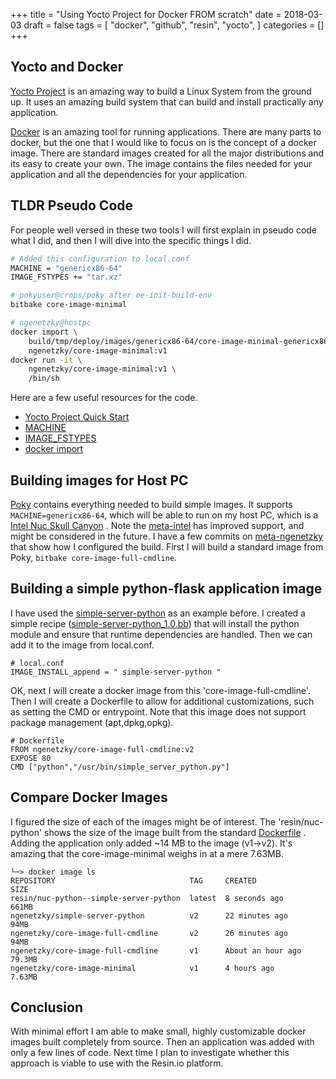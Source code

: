 +++
title = "Using Yocto Project for Docker FROM scratch"
date = 2018-03-03
draft = false
tags = [
    "docker",
    "github",
    "resin",
    "yocto",
]
categories = []
+++

## Yocto and  Docker

[Yocto Project](https://www.yoctoproject.org/) is an amazing way to build a
Linux System from the ground up. It uses an amazing build system that can build
and install practically any application.

[Docker](https://www.docker.com/) is an amazing tool for running applications.
There are many parts to docker, but the one that I would like to focus on is
the concept of a docker image. There are standard images created for all the
major distributions and its easy to create your own. The image contains the
files needed for your application and all the dependencies for your
application.

## TLDR Pseudo Code

For people well versed in these two tools I will first explain in pseudo code
what I did, and then I will dive into the specific things I did.

```sh
# Added this configuration to local.conf
MACHINE = "genericx86-64"
IMAGE_FSTYPES += "tar.xz"

# pokyuser@crops/poky after oe-init-build-env
bitbake core-image-minimal

# ngenetzky@hostpc
docker import \
    build/tmp/deploy/images/genericx86-64/core-image-minimal-genericx86-64.tar.xz \
    ngenetzky/core-image-minimal:v1
docker run -it \
    ngenetzky/core-image-minimal:v1 \
    /bin/sh
```

Here are a few useful resources for the code.

- [Yocto Project Quick Start](http://www.yoctoproject.org/docs/current/yocto-project-qs/yocto-project-qs.html)
- [MACHINE](http://www.yoctoproject.org/docs/current/ref-manual/ref-manual.html#var-MACHINE)
- [IMAGE_FSTYPES](http://www.yoctoproject.org/docs/current/ref-manual/ref-manual.html#var-IMAGE_FSTYPES)
- [docker import](https://docs.docker.com/engine/reference/commandline/import/)


## Building images for Host PC

[Poky](https://www.yoctoproject.org/tools-resources/projects/poky) contains
everything needed to build simple images. It supports `MACHINE=genericx86-64`,
which will be able to run on my host PC, which is a
 [Intel Nuc Skull Canyon](https://www.intel.com/content/www/us/en/products/boards-kits/nuc/kits/nuc6i7kyk.html)
. Note the [meta-intel](http://git.yoctoproject.org/cgit/cgit.cgi/meta-intel/about/)
has improved support, and might be considered in the future. I have a few
commits on [meta-ngenetzky](https://github.com/NGenetzky/meta-ngenetzky) that
show how I configured the build. First I will build a standard image from Poky,
`bitbake core-image-full-cmdline`.

## Building a simple python-flask application image

I have used the [simple-server-python](https://github.com/NGenetzky/simple-server-python)
as an example before. I created a simple recipe
([simple-server-python_1.0.bb](https://github.com/NGenetzky/meta-ngenetzky/blob/84a291ccd193612220758ac856189b0a7ff6d27c/recipes-python/simple-server-python/simple-server-python_1.0.bb))
that will install the python module and ensure that runtime dependencies are
handled. Then we can add it to the image from local.conf.
```
# local.conf
IMAGE_INSTALL_append = " simple-server-python "
```

OK, next I will create a docker image from this 'core-image-full-cmdline'. Then
I will create a Dockerfile to allow for additional customizations, such as
setting the CMD or entrypoint. Note that this image does not support package
management (apt,dpkg,opkg).

```
# Dockerfile
FROM ngenetzky/core-image-full-cmdline:v2
EXPOSE 80
CMD ["python","/usr/bin/simple_server_python.py"]
```

## Compare Docker Images

I figured the size of each of the images might be of interest. The
'resin/nuc-python' shows the size of the image built from the standard
[Dockerfile](https://github.com/NGenetzky/simple-server-python/blob/ac0a41a2872854440c13b96a5fdf9ed74a0328f4/Dockerfile)
. Adding the application only added ~14 MB to the image (v1->v2). It's
amazing that the core-image-minimal weighs in at a mere 7.63MB.

```
└─> docker image ls
REPOSITORY                              TAG     CREATED            SIZE
resin/nuc-python--simple-server-python  latest  8 seconds ago      661MB
ngenetzky/simple-server-python          v2      22 minutes ago     94MB
ngenetzky/core-image-full-cmdline       v2      26 minutes ago     94MB
ngenetzky/core-image-full-cmdline       v1      About an hour ago  79.3MB
ngenetzky/core-image-minimal            v1      4 hours ago        7.63MB
```

## Conclusion

With minimal effort I am able to make small, highly customizable docker images
built completely from source. Then an application was added with only a few
lines of code. Next time I plan to investigate whether this approach is viable
to use with the Resin.io platform.

